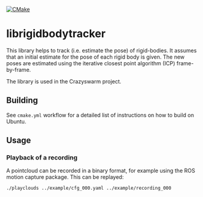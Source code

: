 [![CMake](https://github.com/IMRCLab/librigidbodytracker/actions/workflows/cmake.yml/badge.svg)](https://github.com/IMRCLab/librigidbodytracker/actions/workflows/cmake.yml)

# librigidbodytracker
This library helps to track (i.e. estimate the pose) of rigid-bodies.
It assumes that an initial estimate for the pose of each rigid body is given.
The new poses are estimated using the iterative closest point algorithm (ICP) frame-by-frame.

The library is used in the Crazyswarm project.

## Building

See `cmake.yml` workflow for a detailed list of instructions on how to build on Ubuntu.

## Usage

### Playback of a recording

A pointcloud can be recorded in a binary format, for example using the ROS motion capture package. This can be replayed:

```
./playclouds ../example/cfg_000.yaml ../example/recording_000
```